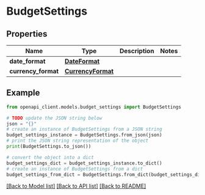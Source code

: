 # BudgetSettings


## Properties

Name | Type | Description | Notes
------------ | ------------- | ------------- | -------------
**date_format** | [**DateFormat**](DateFormat.md) |  | 
**currency_format** | [**CurrencyFormat**](CurrencyFormat.md) |  | 

## Example

```python
from openapi_client.models.budget_settings import BudgetSettings

# TODO update the JSON string below
json = "{}"
# create an instance of BudgetSettings from a JSON string
budget_settings_instance = BudgetSettings.from_json(json)
# print the JSON string representation of the object
print(BudgetSettings.to_json())

# convert the object into a dict
budget_settings_dict = budget_settings_instance.to_dict()
# create an instance of BudgetSettings from a dict
budget_settings_from_dict = BudgetSettings.from_dict(budget_settings_dict)
```
[[Back to Model list]](../README.md#documentation-for-models) [[Back to API list]](../README.md#documentation-for-api-endpoints) [[Back to README]](../README.md)


